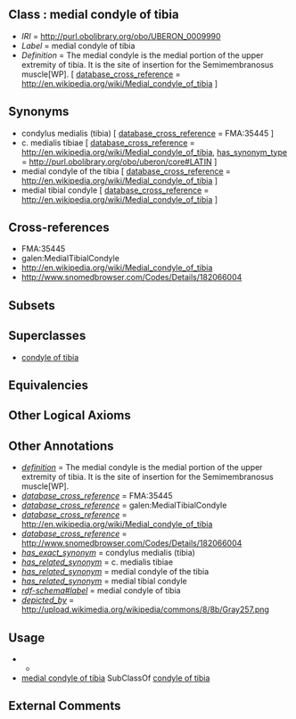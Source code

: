 
## Class : medial condyle of tibia

 * *IRI* = http://purl.obolibrary.org/obo/UBERON_0009990
 * *Label* = medial condyle of tibia
 * *Definition* = The medial condyle is the medial portion of the upper extremity of tibia. It is the site of insertion for the Semimembranosus muscle[WP]. [ [database_cross_reference](../../ef/oboInOwl#hasDbXref.md) = http://en.wikipedia.org/wiki/Medial_condyle_of_tibia ]

## Synonyms

 * condylus medialis (tibia) [ [database_cross_reference](../../ef/oboInOwl#hasDbXref.md) = FMA:35445 ]
 * c. medialis tibiae [ [database_cross_reference](../../ef/oboInOwl#hasDbXref.md) = http://en.wikipedia.org/wiki/Medial_condyle_of_tibia, [has_synonym_type](../../pe/oboInOwl#hasSynonymType.md) = http://purl.obolibrary.org/obo/uberon/core#LATIN ]
 * medial condyle of the tibia [ [database_cross_reference](../../ef/oboInOwl#hasDbXref.md) = http://en.wikipedia.org/wiki/Medial_condyle_of_tibia ]
 * medial tibial condyle [ [database_cross_reference](../../ef/oboInOwl#hasDbXref.md) = http://en.wikipedia.org/wiki/Medial_condyle_of_tibia ]

## Cross-references

 * FMA:35445
 * galen:MedialTibialCondyle
 * http://en.wikipedia.org/wiki/Medial_condyle_of_tibia
 * http://www.snomedbrowser.com/Codes/Details/182066004

## Subsets


## Superclasses

 * [condyle of tibia](../../UBERON/89/UBERON_0009989.md)

## Equivalencies


## Other Logical Axioms


## Other Annotations

 * *[definition](../../IAO/15/IAO_0000115.md)* = The medial condyle is the medial portion of the upper extremity of tibia. It is the site of insertion for the Semimembranosus muscle[WP].
 * *[database_cross_reference](../../ef/oboInOwl#hasDbXref.md)* = FMA:35445
 * *[database_cross_reference](../../ef/oboInOwl#hasDbXref.md)* = galen:MedialTibialCondyle
 * *[database_cross_reference](../../ef/oboInOwl#hasDbXref.md)* = http://en.wikipedia.org/wiki/Medial_condyle_of_tibia
 * *[database_cross_reference](../../ef/oboInOwl#hasDbXref.md)* = http://www.snomedbrowser.com/Codes/Details/182066004
 * *[has_exact_synonym](../../ym/oboInOwl#hasExactSynonym.md)* = condylus medialis (tibia)
 * *[has_related_synonym](../../ym/oboInOwl#hasRelatedSynonym.md)* = c. medialis tibiae
 * *[has_related_synonym](../../ym/oboInOwl#hasRelatedSynonym.md)* = medial condyle of the tibia
 * *[has_related_synonym](../../ym/oboInOwl#hasRelatedSynonym.md)* = medial tibial condyle
 * *[rdf-schema#label](../../el/rdf-schema#label.md)* = medial condyle of tibia
 * *[depicted_by](../../depicted/by/depicted_by.md)* = http://upload.wikimedia.org/wikipedia/commons/8/8b/Gray257.png

## Usage

 * -
 * [medial condyle of tibia](../../UBERON/90/UBERON_0009990.md) SubClassOf [condyle of tibia](../../UBERON/89/UBERON_0009989.md)

## External Comments


